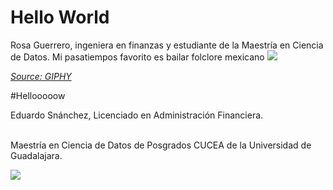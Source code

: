 # Hello World
Rosa Guerrero, ingeniera en finanzas y estudiante de la Maestría en Ciencia de Datos. Mi pasatiempos favorito es bailar folclore mexicano 
![](https://media.giphy.com/media/d48u0Wxgx3DbARKo/giphy.gif)

*[Source: GIPHY](https://media.giphy.com/media/d48u0Wxgx3DbARKo/giphy.gif)*

#Hellooooow

Eduardo Snánchez, Licenciado en Administración Financiera.

<br>
Maestría en Ciencia de Datos de Posgrados CUCEA de la Universidad de Guadalajara.

![](https://raw.githubusercontent.com/vcuspinera/UDG_MCD_Project_Dev_II/main/actividades/img/MCD_logo.png)